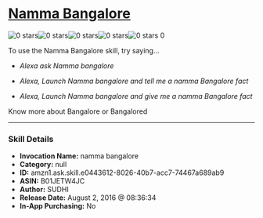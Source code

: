 # [Namma Bangalore](http://alexa.amazon.com/#skills/amzn1.ask.skill.e0443612-8026-40b7-acc7-74467a689ab9)
![0 stars](../../images/ic_star_border_black_18dp_1x.png)![0 stars](../../images/ic_star_border_black_18dp_1x.png)![0 stars](../../images/ic_star_border_black_18dp_1x.png)![0 stars](../../images/ic_star_border_black_18dp_1x.png)![0 stars](../../images/ic_star_border_black_18dp_1x.png) 0

To use the Namma Bangalore skill, try saying...

* *Alexa ask Namma bangalore*

* *Alexa, Launch Namma bangalore and tell me a  namma Bangalore fact*

* *Alexa, Launch Namma bangalore and give me a namma Bangalore  fact*

Know more about Bangalore or Bangalored

***

### Skill Details

* **Invocation Name:** namma bangalore
* **Category:** null
* **ID:** amzn1.ask.skill.e0443612-8026-40b7-acc7-74467a689ab9
* **ASIN:** B01JETW4JC
* **Author:** SUDHI
* **Release Date:** August 2, 2016 @ 08:36:34
* **In-App Purchasing:** No
